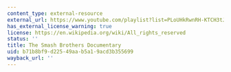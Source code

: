```yaml
---
content_type: external-resource
external_url: https://www.youtube.com/playlist?list=PLoUHkRwnRH-KTCH3tJ9WvsWWPEgUu-y6d
has_external_license_warning: true
license: https://en.wikipedia.org/wiki/All_rights_reserved
status: ''
title: The Smash Brothers Documentary
uid: b71b8bf9-d225-49aa-b5a1-9acd3b355699
wayback_url: ''
---
```

